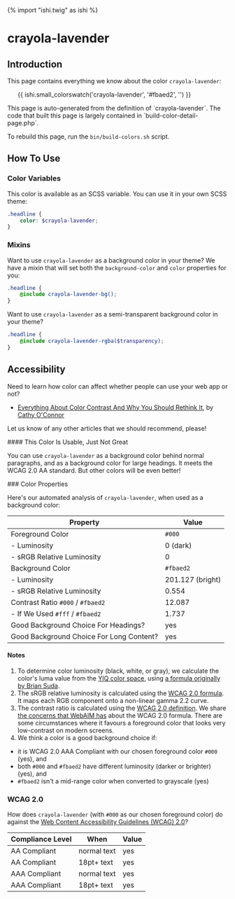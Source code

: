 {% import "ishi.twig" as ishi %}
# crayola-lavender

## Introduction

This page contains everything we know about the color `crayola-lavender`:

<div class="grid">
    <div class="cell">
        <div class="swatch">
            <ul>
                {{ ishi.small_colorswatch('crayola-lavender', '#fbaed2', '') }}
            </ul>
        </div>
    </div>
</div>

<div class="callout attention" markdown="1">
This page is auto-generated from the definition of `crayola-lavender`. The code that built this page is largely contained in `build-color-detail-page.php`.

To rebuild this page, run the `bin/build-colors.sh` script.
</div>

## How To Use

### Color Variables

This color is available as an SCSS variable. You can use it in your own SCSS theme:

```scss
.headline {
    color: $crayola-lavender;
}
```

### Mixins

Want to use `crayola-lavender` as a background color in your theme? We have a mixin that will set both the `background-color` and `color` properties for you:

```scss
.headline {
    @include crayola-lavender-bg();
}
```

Want to use `crayola-lavender` as a semi-transparent background color in your theme?

```scss
.headline {
    @include crayola-lavender-rgba($transparency);
}
```

## Accessibility

Need to learn how color can affect whether people can use your web app or not?

* [Everything About Color Contrast And Why You Should Rethink It](https://www.smashingmagazine.com/2014/10/color-contrast-tips-and-tools-for-accessibility/), by [Cathy O'Connor](http://www.twitter.com/cagocon)

Let us know of any other articles that we should recommend, please!
<div class="callout warning" markdown="1">
#### This Color Is Usable, Just Not Great

You can use `crayola-lavender` as a background color behind normal paragraphs, and as a background color for large headings. It meets the WCAG 2.0 AA standard. But other colors will be even better!
</div>
### Color Properties

Here's our automated analysis of `crayola-lavender`, when used as a background color:

Property | Value
---------|------
Foreground Color | `#000`
- Luminosity | 0 (dark)
- sRGB Relative Luminosity | 0
Background Color | `#fbaed2`
- Luminosity | 201.127 (bright)
- sRGB Relative Luminosity | 0.554
Contrast Ratio `#000` / `#fbaed2` | 12.087
- If We Used `#fff` / `#fbaed2` | 1.737
Good Background Choice For Headings? | yes
Good Background Choice For Long Content? | yes

#### Notes

1. To determine color luminosity (black, white, or gray), we calculate the color's luma value from the [YIQ color space](https://en.wikipedia.org/wiki/YIQ), using [a formula originally by Brian Suda](https://24ways.org/2010/calculating-color-contrast/).
1. The sRGB relative luminosity is calculated using the [WCAG 2.0 formula](https://www.w3.org/TR/WCAG20/#relativeluminancedef). It maps each RGB component onto a non-linear gamma 2.2 curve.
1. The contrast ratio is calculated using the [WCAG 2.0 definition](https://www.w3.org/TR/2008/REC-WCAG20-20081211/#contrast-ratiodef). We share [the concerns that WebAIM has](http://webaim.org/blog/wcag-2-1-feedback/) about the WCAG 2.0 formula. There are some circumstances where it favours a foreground color that looks very low-contrast on modern screens.
1. We think a color is a good background choice if:
  - it is WCAG 2.0 AAA Compliant with our chosen foreground color `#000` (yes), and
  - both `#000` and `#fbaed2` have different luminosity (darker or brighter) (yes), and
  - `#fbaed2` isn't a mid-range color when converted to grayscale (yes)

### WCAG 2.0

How does `crayola-lavender` (with `#000` as our chosen foreground color) do against the [Web Content Accessibility Guidelines (WCAG) 2.0](https://www.w3.org/TR/WCAG20/)?

Compliance Level | When | Value
-----------------|------|------
AA Compliant | normal text | yes
AA Compliant | 18pt+ text | yes
AAA Compliant | normal text | yes
AAA Compliant | 18pt+ text | yes